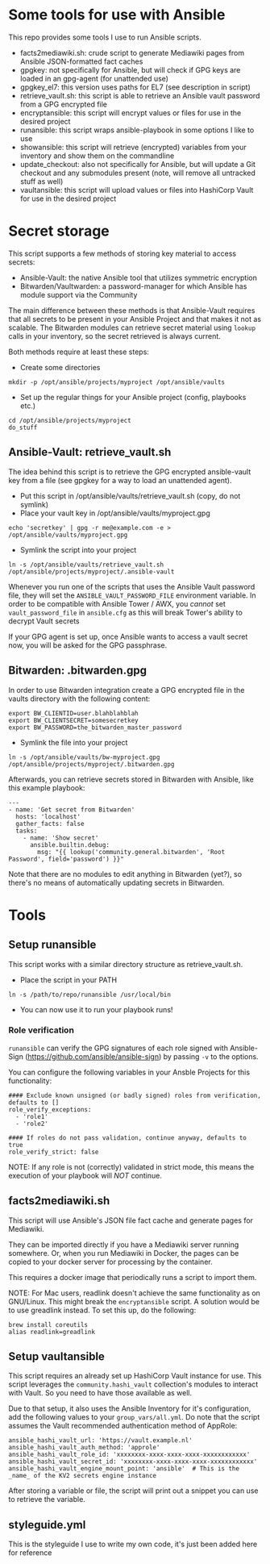 # Some tools for use with Ansible
This repo provides some tools I use to run Ansible scripts.

* facts2mediawiki.sh: crude script to generate Mediawiki pages from Ansible JSON-formatted fact caches
* gpgkey: not specifically for Ansible, but will check if GPG keys are loaded in an gpg-agent (for unattended use)
* gpgkey_el7: this version uses paths for EL7 (see description in script)
* retrieve_vault.sh: this script is able to retrieve an Ansible vault password from a GPG encrypted file
* encryptansible: this script will encrypt values or files for use in the desired project
* runansible: this script wraps ansible-playbook in some options I like to use
* showansible: this script will retrieve (encrypted) variables from your inventory and show them on the commandline
* update_checkout: also not specifically for Ansible, but will update a Git checkout and any submodules present (note, will remove all untracked stuff as well)
* vaultansible: this script will upload values or files into HashiCorp Vault for use in the desired project

# Secret storage
This script supports a few methods of storing key material to access secrets:

  * Ansible-Vault: the native Ansible tool that utilizes symmetric encryption
  * Bitwarden/Vaultwarden: a password-manager for which Ansible has module support via the Community

The main difference between these methods is that Ansible-Vault requires that all secrets
to be present in your Ansible Project and that makes it not as scalable. The Bitwarden
modules can retrieve secret material using ```lookup``` calls in your inventory, so the secret
retrieved is always current.

Both methods require at least these steps:

* Create some directories
```
mkdir -p /opt/ansible/projects/myproject /opt/ansible/vaults
```
* Set up the regular things for your Ansible project (config, playbooks etc.)
```
cd /opt/ansible/projects/myproject
do_stuff
```

## Ansible-Vault: retrieve_vault.sh
The idea behind this script is to retrieve the GPG encrypted ansible-vault key
from a file (see gpgkey for a way to load an unattended agent).

* Put this script in /opt/ansible/vaults/retrieve_vault.sh (copy, do not symlink)
* Place your vault key in /opt/ansible/vaults/myproject.gpg

```
echo 'secretkey' | gpg -r me@example.com -e > /opt/ansible/vaults/myproject.gpg
```
* Symlink the script into your project

```
ln -s /opt/ansible/vaults/retrieve_vault.sh /opt/ansible/projects/myproject/.ansible-vault
```

Whenever you run one of the scripts that uses the Ansible Vault password file, they will set the ```ANSIBLE_VAULT_PASSWORD_FILE``` environment variable. In order to be compatible with Ansible Tower / AWX, you _cannot_ set ```vault_password_file``` in ```ansible.cfg``` as this will break Tower's ability to decrypt Vault secrets

If your GPG agent is set up, once Ansible wants to access a vault secret now, you will be asked for the
GPG passphrase.

## Bitwarden: .bitwarden.gpg
In order to use Bitwarden integration create a GPG encrypted file in the vaults directory with the following content:

```
export BW_CLIENTID=user.blahblahblah
export BW_CLIENTSECRET=somesecretkey
export BW_PASSWORD=the_bitwarden_master_password
```
* Symlink the file into your project

```
ln -s /opt/ansible/vaults/bw-myproject.gpg /opt/ansible/projects/myproject/.bitwarden.gpg
```

Afterwards, you can retrieve secrets stored in Bitwarden with Ansible, like this example playbook:

```
---
- name: 'Get secret from Bitwarden'
  hosts: 'localhost'
  gather_facts: false
  tasks:
    - name: 'Show secret'
      ansible.builtin.debug:
        msg: "{{ lookup('community.general.bitwarden', 'Root Password', field='password') }}"
```

Note that there are no modules to edit anything in Bitwarden (yet?), so there's no means of
automatically updating secrets in Bitwarden.

# Tools

## Setup runansible
This script works with a similar directory structure as retrieve_vault.sh.

* Place the script in your PATH

```
ln -s /path/to/repo/runansible /usr/local/bin
```
* You can now use it to run your playbook runs!

### Role verification
```runansible``` can verify the GPG signatures of each role signed with Ansible-Sign (https://github.com/ansible/ansible-sign) by passing ```-v``` to the options.

You can configure the following variables in your Ansble Projects for this functionality:

```
#### Exclude known unsigned (or badly signed) roles from verification, defaults to []
role_verify_exceptions:
  - 'role1'
  - 'role2'

#### If roles do not pass validation, continue anyway, defaults to true
role_verify_strict: false
```

NOTE: If any role is not (correctly) validated in strict mode, this means the execution of your playbook will _NOT_ continue.

## facts2mediawiki.sh
This script will use Ansible's JSON file fact cache and generate pages for Mediawiki.

They can be imported directly if you have a Mediawiki server running somewhere. Or,
when you run Mediawiki in Docker, the pages can be copied to your docker server for
processing by the container.

This requires a docker image that periodically runs a script to import them.

NOTE: For Mac users, readlink doesn't achieve the same functionality as on GNU/Linux. This might break the ```encryptansible``` script. A solution would be to use greadlink instead. To set this up, do the following:

```
brew install coreutils
alias readlink=greadlink
```

## Setup vaultansible
This script requires an already set up HashiCorp Vault instance for use. This script leverages the ```community.hashi_vault``` collection's modules to interact with Vault. So you need to have those available as well.

Due to that setup, it also uses the Ansible Inventory for it's configuration, add the following values to your ```group_vars/all.yml```. Do note that the script assumes the Vault recommended authentication method of AppRole:

```
ansible_hashi_vault_url: 'https://vault.example.nl'
ansible_hashi_vault_auth_method: 'approle'
ansible_hashi_vault_role_id: 'xxxxxxxx-xxxx-xxxx-xxxx-xxxxxxxxxxxx'
ansible_hashi_vault_secret_id: 'xxxxxxxx-xxxx-xxxx-xxxx-xxxxxxxxxxxx'
ansible_hashi_vault_engine_mount_point: 'ansible'  # This is the _name_ of the KV2 secrets engine instance
```

After storing a variable or file, the script will print out a snippet you can use to retrieve the variable.

## styleguide.yml
This is the styleguide I use to write my own code, it's just been added here for reference
